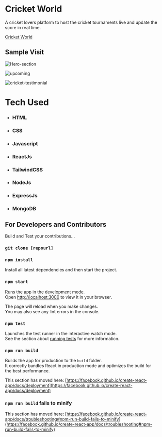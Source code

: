 
# Cricket World 
A cricket lovers platform to host the cricket tournaments live and update the score in real time.

[Cricket World](https://cricket-tournament-orpin.vercel.app/)

## Sample Visit

![Hero-section](https://github.com/user-attachments/assets/164774b2-703e-4ab2-ae31-1ae2bb8e7d9d)

![upcoming](https://github.com/user-attachments/assets/5f1c4fbd-85bb-4f66-b9b0-e40d30731c4f)

![cricket-testimonial](https://github.com/user-attachments/assets/26787313-bd2a-45fe-b546-0135d14e7046)



# Tech Used 
  - ### HTML
  - ### CSS
  - ### Javascript
  - ### ReactJs
  - ### TailwindCSS
  - ### NodeJs
  - ### ExpressJs
  - ### MongoDB




## For Developers and Contributors

Build and Test your contributions...


### `git clone [repourl]`

### `npm install`
Install all latest dependencies and then start the project.

### `npm start`

Runs the app in the development mode.\
Open [http://localhost:3000](http://localhost:3000) to view it in your browser.

The page will reload when you make changes.\
You may also see any lint errors in the console.

### `npm test`

Launches the test runner in the interactive watch mode.\
See the section about [running tests](https://facebook.github.io/create-react-app/docs/running-tests) for more information.

### `npm run build`

Builds the app for production to the `build` folder.\
It correctly bundles React in production mode and optimizes the build for the best performance.





This section has moved here: [https://facebook.github.io/create-react-app/docs/deployment](https://facebook.github.io/create-react-app/docs/deployment)

### `npm run build` fails to minify

This section has moved here: [https://facebook.github.io/create-react-app/docs/troubleshooting#npm-run-build-fails-to-minify](https://facebook.github.io/create-react-app/docs/troubleshooting#npm-run-build-fails-to-minify)
